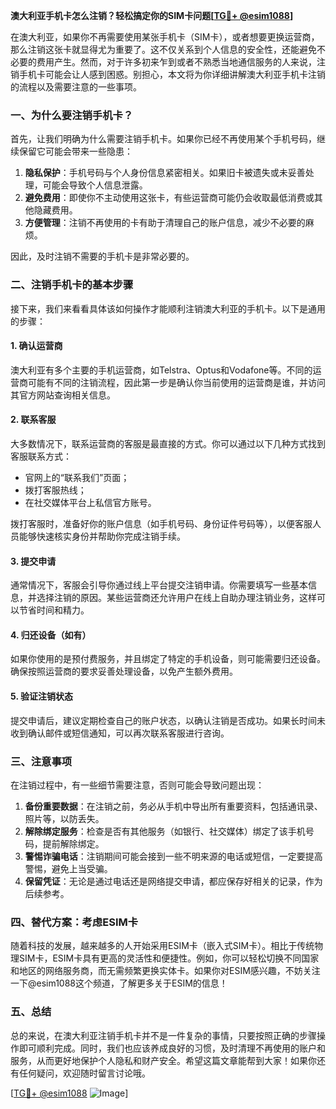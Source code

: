 **澳大利亚手机卡怎么注销？轻松搞定你的SIM卡问题[[TG💪+ @esim1088](https://t.me/s/esim1088)]**

在澳大利亚，如果你不再需要使用某张手机卡（SIM卡），或者想要更换运营商，那么注销这张卡就显得尤为重要了。这不仅关系到个人信息的安全性，还能避免不必要的费用产生。然而，对于许多初来乍到或者不熟悉当地通信服务的人来说，注销手机卡可能会让人感到困惑。别担心，本文将为你详细讲解澳大利亚手机卡注销的流程以及需要注意的一些事项。

### 一、为什么要注销手机卡？

首先，让我们明确为什么需要注销手机卡。如果你已经不再使用某个手机号码，继续保留它可能会带来一些隐患：

1. **隐私保护**：手机号码与个人身份信息紧密相关。如果旧卡被遗失或未妥善处理，可能会导致个人信息泄露。
2. **避免费用**：即使你不主动使用这张卡，有些运营商可能仍会收取最低消费或其他隐藏费用。
3. **方便管理**：注销不再使用的卡有助于清理自己的账户信息，减少不必要的麻烦。

因此，及时注销不需要的手机卡是非常必要的。

### 二、注销手机卡的基本步骤

接下来，我们来看看具体该如何操作才能顺利注销澳大利亚的手机卡。以下是通用的步骤：

#### 1. 确认运营商

澳大利亚有多个主要的手机运营商，如Telstra、Optus和Vodafone等。不同的运营商可能有不同的注销流程，因此第一步是确认你当前使用的运营商是谁，并访问其官方网站查询相关信息。

#### 2. 联系客服

大多数情况下，联系运营商的客服是最直接的方式。你可以通过以下几种方式找到客服联系方式：
- 官网上的“联系我们”页面；
- 拨打客服热线；
- 在社交媒体平台上私信官方账号。

拨打客服时，准备好你的账户信息（如手机号码、身份证件号码等），以便客服人员能够快速核实身份并帮助你完成注销手续。

#### 3. 提交申请

通常情况下，客服会引导你通过线上平台提交注销申请。你需要填写一些基本信息，并选择注销的原因。某些运营商还允许用户在线上自助办理注销业务，这样可以节省时间和精力。

#### 4. 归还设备（如有）

如果你使用的是预付费服务，并且绑定了特定的手机设备，则可能需要归还设备。确保按照运营商的要求妥善处理设备，以免产生额外费用。

#### 5. 验证注销状态

提交申请后，建议定期检查自己的账户状态，以确认注销是否成功。如果长时间未收到确认邮件或短信通知，可以再次联系客服进行咨询。

### 三、注意事项

在注销过程中，有一些细节需要注意，否则可能会导致问题出现：

1. **备份重要数据**：在注销之前，务必从手机中导出所有重要资料，包括通讯录、照片等，以防丢失。
2. **解除绑定服务**：检查是否有其他服务（如银行、社交媒体）绑定了该手机号码，提前解除绑定。
3. **警惕诈骗电话**：注销期间可能会接到一些不明来源的电话或短信，一定要提高警惕，避免上当受骗。
4. **保留凭证**：无论是通过电话还是网络提交申请，都应保存好相关的记录，作为后续参考。

### 四、替代方案：考虑ESIM卡

随着科技的发展，越来越多的人开始采用ESIM卡（嵌入式SIM卡）。相比于传统物理SIM卡，ESIM卡具有更高的灵活性和便捷性。例如，你可以轻松切换不同国家和地区的网络服务商，而无需频繁更换实体卡。如果你对ESIM感兴趣，不妨关注一下@esim1088这个频道，了解更多关于ESIM的信息！

### 五、总结

总的来说，在澳大利亚注销手机卡并不是一件复杂的事情，只要按照正确的步骤操作即可顺利完成。同时，我们也应该养成良好的习惯，及时清理不再使用的账户和服务，从而更好地保护个人隐私和财产安全。希望这篇文章能帮到大家！如果你还有任何疑问，欢迎随时留言讨论哦。

[[TG💪+ @esim1088](https://t.me/s/esim1088) ![Image](https://i.postimg.cc/4NQfJmqS/Snipaste-2025-05-13-00-14-12.png)]